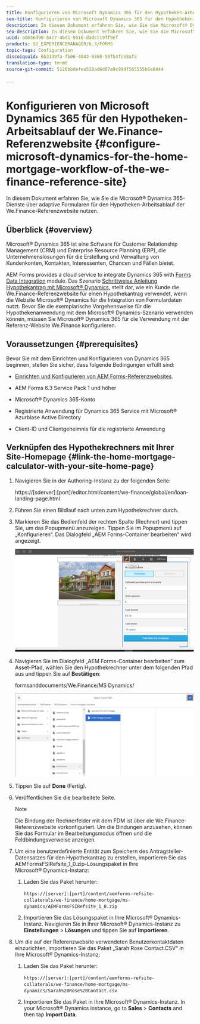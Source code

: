```yaml
---
title: Konfigurieren von Microsoft Dynamics 365 für den Hypotheken-Arbeitsablauf der We.Finance-Referenzwebsite
seo-title: Konfigurieren von Microsoft Dynamics 365 für den Hypotheken-Arbeitsablauf der We.Finance-Referenzwebsite
description: In diesem Dokument erfahren Sie, wie Sie die Microsoft® Dynamics 365-Dienste über adaptive Formularen für den Hypotheken-Arbeitsablauf der We.Finance-Referenzwebsite nutzen.
seo-description: In diesem Dokument erfahren Sie, wie Sie die Microsoft® Dynamics 365-Dienste über adaptive Formularen für den Hypotheken-Arbeitsablauf der We.Finance-Referenzwebsite nutzen.
uuid: a0656d90-84c7-46d1-9a16-dadcc19ff9ef
products: SG_EXPERIENCEMANAGER/6.3/FORMS
topic-tags: Configuration
discoiquuid: 6b31397a-fb06-4043-9368-59fb4fce8afa
translation-type: tm+mt
source-git-commit: 5120bbdefea528ad6d07a9c99df565555b6a8444

---
```



# Konfigurieren von Microsoft Dynamics 365 für den Hypotheken-Arbeitsablauf der We.Finance-Referenzwebsite {#configure-microsoft-dynamics-for-the-home-mortgage-workflow-of-the-we-finance-reference-site}

In diesem Dokument erfahren Sie, wie Sie die Microsoft® Dynamics 365-Dienste über adaptive Formularen für den Hypotheken-Arbeitsablauf der We.Finance-Referenzwebsite nutzen.

## Überblick {#overview}

Microsoft® Dynamics 365 ist eine Software für Customer Relationship Management (CRM) und Enterprise Resource Planning (ERP), die Unternehmenslösungen für die Erstellung und Verwaltung von Kundenkonten, Kontakten, Interessenten, Chancen und Fällen bietet.

AEM Forms provides a cloud service to integrate Dynamics 365 with [Forms Data Integration](/help/forms/using/data-integration.md) module. Das Szenario [Schrittweise Anleitung Hypothekantrag mit Microsoft® Dynamics](/help/forms/using/finance-reference-site-walkthrough.md#home-mortgage-application-walkthrough-with-microsoft-dynamics), stellt dar, wie ein Kunde die We.Finance-Referenzwebsite für einen Hypothekantrag verwendet, wenn die Website Microsoft® Dynamics für die Integration von Formulardaten nutzt. Bevor Sie die exemplarische Vorgehensweise für die Hypothekenanwendung mit dem Microsoft® Dynamics-Szenario verwenden können, müssen Sie Microsoft® Dynamics 365 für die Verwendung mit der Referenz-Website We.Finance konfigurieren.

## Voraussetzungen {#prerequisites}

Bevor Sie mit dem Einrichten und Konfigurieren von Dynamics 365 beginnen, stellen Sie sicher, dass folgende Bedingungen erfüllt sind:

* [Einrichten und Konfigurieren von AEM Forms-Referenzwebsites](/help/forms/using/setup-reference-sites.md).

* AEM Forms 6.3 Service Pack 1 und höher
* Microsoft® Dynamics 365-Konto
* Registrierte Anwendung für Dynamics 365 Service mit Microsoft® Azurblase Active Directory
* Client-ID und Clientgeheimnis für die registrierte Anwendung

## Verknüpfen des Hypothekrechners mit Ihrer Site-Homepage {#link-the-home-mortgage-calculator-with-your-site-home-page}

1. Navigieren Sie in der Authoring-Instanz zu der folgenden Seite:

   https://[sderver]:[port]/editor.html/content/we-finance/global/en/loan-landing-page.html

1. Führen Sie einen Bildlauf nach unten zum Hypothekrechner durch.
1. Markieren Sie das Bedienfeld der rechten Spalte (Rechner) und tippen Sie, um das Popupmenü anzuzeigen. Tippen Sie im Popupmenü auf „Konfigurieren“. Das Dialogfeld „AEM Forms-Container bearbeiten“ wird angezeigt.

   ![calculateConfigurationPanel](assets/calculatorconfigurepanel.png)

1. Navigieren Sie im Dialogfeld „AEM Forms-Container bearbeiten“ zum Asset-Pfad, wählen Sie den Hypothekrechner unter dem folgenden Pfad aus und tippen Sie auf **Bestätigen**:

   formsanddocuments/We.Finance/MS Dynamics/

   ![selectassetpath](assets/selectassetpath.png)

1. Tippen Sie auf **Done** (Fertig).
1. Veröffentlichen Sie die bearbeitete Seite.

   >[!NOTE]
   >
   >Die Bindung der Rechnerfelder mit dem FDM ist über die We.Finance-Referenzwebsite vorkonfiguriert. Um die Bindungen anzusehen, können Sie das Formular im Bearbeitungsmodus öffnen und die Feldbindungsverweise anzeigen.

1. Um eine benutzerdefinierte Entität zum Speichern des Antragsteller-Datensatzes für den Hypothekantrag zu erstellen, importieren Sie das AEMFormsFSIRefsite_1_0.zip-Lösungspaket in Ihre Microsoft® Dynamics-Instanz:

   1. Laden Sie das Paket herunter:

      `https://[server]:[port]/content/aemforms-refsite-collaterals/we-finance/home-mortgage/ms-dynamics/AEMFormsFSIRefsite_1_0.zip`

   1. Importieren Sie das Lösungspaket in Ihre Microsoft® Dynamics-Instanz. Navigieren Sie in Ihrer Microsoft® Dynamics-Instanz zu **Einstellungen** > **Lösungen** und tippen Sie auf **Importieren**.

1. Um die auf der Referenzwebsite verwendeten Benutzerkontaktdaten einzurichten, importieren Sie das Paket „Sarah Rose Contact.CSV“ in Ihre Microsoft® Dynamics-Instanz:

   1. Laden Sie das Paket herunter:

      `https://[server]:[port]/content/aemforms-refsite-collaterals/we-finance/home-mortgage/ms-dynamics/Sarah%20Rose%20Contact.csv`

   1. Importieren Sie das Paket in Ihre Microsoft® Dynamics-Instanz. In your Microsoft® Dynamics instance, go to **Sales** > **Contacts** and then tap **Import Data**.

